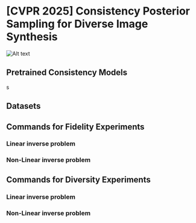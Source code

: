 # [CVPR 2025] Consistency Posterior Sampling for Diverse Image Synthesis
![Alt text](/contents/poster.png?raw=trues)
## Pretrained Consistency Models

s
## Datasets


## Commands for Fidelity Experiments

### Linear inverse problem

### Non-Linear inverse problem


## Commands for Diversity Experiments


### Linear inverse problem

### Non-Linear inverse problem